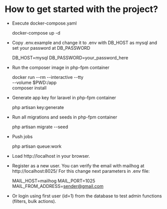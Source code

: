 # How to get started with the project?

+ Execute docker-compose.yaml


    docker-compose up -d
    
    
+ Copy .env.example and change it to .env with DB_HOST as mysql and set your password at DB_PASSWORD


    DB_HOST=mysql
    DB_PASSWORD=your_password_here
    
    
+ Run the composer image in php-fpm container

  
    docker run --rm --interactive --tty \
      --volume $PWD:/app \
      composer install

+ Generate app key for laravel in php-fpm container


    php artisan key:generate

+ Run all migrations and seeds in php-fpm container


    php artisan migrate --seed
    
+ Push jobs


    php artisan queue:work
    
+ Load http://localhost in your browser.
+ Register as a new user. You can verify the email with mailhog at http://localhost:8025/ For this change next parameters in .env file:


    MAIL_HOST=mailhog
    MAIL_PORT=1025
    MAIL_FROM_ADDRESS=sender@gmail.com


+ Or login using first user (id=1) from the database to test admin functions (filters, bulk actions).
